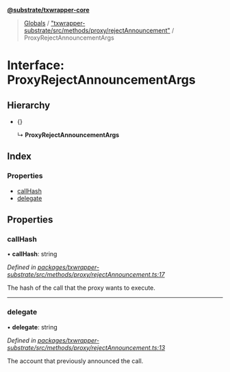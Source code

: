 **[@substrate/txwrapper-core](../README.md)**

> [Globals](../globals.md) / ["txwrapper-substrate/src/methods/proxy/rejectAnnouncement"](../modules/_txwrapper_substrate_src_methods_proxy_rejectannouncement_.md) / ProxyRejectAnnouncementArgs

# Interface: ProxyRejectAnnouncementArgs

## Hierarchy

* {}

  ↳ **ProxyRejectAnnouncementArgs**

## Index

### Properties

* [callHash](_txwrapper_substrate_src_methods_proxy_rejectannouncement_.proxyrejectannouncementargs.md#callhash)
* [delegate](_txwrapper_substrate_src_methods_proxy_rejectannouncement_.proxyrejectannouncementargs.md#delegate)

## Properties

### callHash

•  **callHash**: string

*Defined in [packages/txwrapper-substrate/src/methods/proxy/rejectAnnouncement.ts:17](https://github.com/paritytech/txwrapper-core/blob/33adddf/packages/txwrapper-substrate/src/methods/proxy/rejectAnnouncement.ts#L17)*

The hash of the call that the proxy wants to execute.

___

### delegate

•  **delegate**: string

*Defined in [packages/txwrapper-substrate/src/methods/proxy/rejectAnnouncement.ts:13](https://github.com/paritytech/txwrapper-core/blob/33adddf/packages/txwrapper-substrate/src/methods/proxy/rejectAnnouncement.ts#L13)*

The account that previously announced the call.
